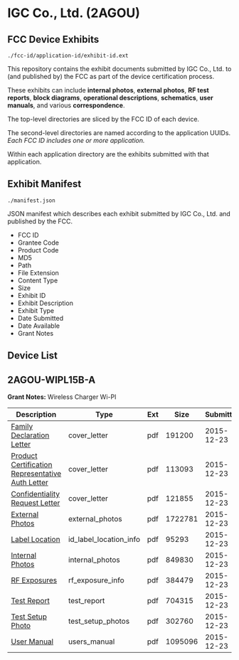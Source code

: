 # IGC Co., Ltd. (2AGOU)
## FCC Device Exhibits

```
./fcc-id/application-id/exhibit-id.ext
```

This repository contains the exhibit documents submitted by IGC Co., Ltd. to (and published by) the FCC as part of the device certification process.

These exhibits can include **internal photos**, **external photos**, **RF test reports**, **block diagrams**, **operational descriptions**, **schematics**, **user manuals**, and various **correspondence**.

The top-level directories are sliced by the FCC ID of each device.

The second-level directories are named according to the application UUIDs. *Each FCC ID includes one or more application.*

Within each application directory are the exhibits submitted with that application. 

## Exhibit Manifest

```
./manifest.json
```

JSON manifest which describes each exhibit submitted by IGC Co., Ltd. and published by the FCC.

- FCC ID
- Grantee Code
- Product Code
- MD5
- Path
- File Extension
- Content Type
- Size
- Exhibit ID
- Exhibit Description
- Exhibit Type
- Date Submitted
- Date Available
- Grant Notes

## Device List
## 2AGOU-WIPL15B-A
**Grant Notes:** Wireless Charger Wi-Pl

| Description | Type | Ext | Size | Submitted | Available |
| ----------- | ---- | --- | ---- | --------- | --------- |
| [Family Declaration Letter](2AGOU-WIPL15B-A/4eff2438c1211acd6a4ec9c9c034f119/2855291.pdf) | cover_letter | pdf | 191200 | 2015-12-23 | 2015-12-23 |
| [Product Certification Representative Auth Letter](2AGOU-WIPL15B-A/4eff2438c1211acd6a4ec9c9c034f119/2855292.pdf) | cover_letter | pdf | 113093 | 2015-12-23 | 2015-12-23 |
| [Confidentiality Request Letter](2AGOU-WIPL15B-A/4eff2438c1211acd6a4ec9c9c034f119/2855293.pdf) | cover_letter | pdf | 121855 | 2015-12-23 | 2015-12-23 |
| [External Photos](2AGOU-WIPL15B-A/4eff2438c1211acd6a4ec9c9c034f119/2855301.pdf) | external_photos | pdf | 1722781 | 2015-12-23 | 2016-06-20 |
| [Label Location](2AGOU-WIPL15B-A/4eff2438c1211acd6a4ec9c9c034f119/2855307.pdf) | id_label_location_info | pdf | 95293 | 2015-12-23 | 2015-12-23 |
| [Internal Photos](2AGOU-WIPL15B-A/4eff2438c1211acd6a4ec9c9c034f119/2855303.pdf) | internal_photos | pdf | 849830 | 2015-12-23 | 2016-06-20 |
| [RF Exposures](2AGOU-WIPL15B-A/4eff2438c1211acd6a4ec9c9c034f119/2855300.pdf) | rf_exposure_info | pdf | 384479 | 2015-12-23 | 2015-12-23 |
| [Test Report](2AGOU-WIPL15B-A/4eff2438c1211acd6a4ec9c9c034f119/2855299.pdf) | test_report | pdf | 704315 | 2015-12-23 | 2015-12-23 |
| [Test Setup Photo](2AGOU-WIPL15B-A/4eff2438c1211acd6a4ec9c9c034f119/2855306.pdf) | test_setup_photos | pdf | 302760 | 2015-12-23 | 2016-06-20 |
| [User Manual](2AGOU-WIPL15B-A/4eff2438c1211acd6a4ec9c9c034f119/2855304.pdf) | users_manual | pdf | 1095096 | 2015-12-23 | 2016-06-20 |
